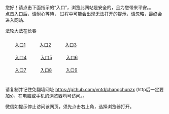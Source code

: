 您好！请点击下面指示的“入口”，浏览此网站是安全的，且为您带来平安。。 <br/>
点击入口后，请耐心等待， 过程中可能会出现无法打开的提示，请忽略，最终会进入网站. </br>

法轮大法在长春<br/>
<div style="padding:10px"><a style="margin:20px" target="_blank" href="https://d1wb2cqpmvjbjk.cloudfront.net/2Qpsp?jjmdv" id="ccLink1" rel="nofollow">入口1</a> <a target="_blank" style="margin:20px" href="https://d3kk34t0o7jbu5.cloudfront.net/2Qpsp?arfvs" id="ccLink2" rel="nofollow">入口2</a> <a style="margin:20px" target="_blank" href="https://d1m8pr6k0zzn63.cloudfront.net/2Qpsp?douih" id="ccLink3" rel="nofollow">入口3</a></div>

<div style="padding:10px" ><a style="margin:20px" target="_blank" href="https://d1wb2cqpmvjbjk.cloudfront.net/2Qpsp?jjmdv" id="ccLink4" rel="nofollow">入口4</a> <a style="margin:20px" href="https://d3kk34t0o7jbu5.cloudfront.net/2Qpsp?arfvs" target="_blank" id="ccLink5" rel="nofollow">入口5</a> <a style="margin:20px" href="https://d1m8pr6k0zzn63.cloudfront.net/2Qpsp?douih" target="_blank" id="ccLink6" rel="nofollow">入口6</a></div>

<div style="padding:10px"><a style="margin:20px" target="_blank" href="https://d1wb2cqpmvjbjk.cloudfront.net/2Qpsp?jjmdv" id="ccLink7" rel="nofollow">入口7</a> <a style="margin:20px" href="https://d3kk34t0o7jbu5.cloudfront.net/2Qpsp?arfvs" target="_blank" id="ccLink8" rel="nofollow">入口8</a> <a style="margin:20px" target="_blank" href="https://d1m8pr6k0zzn63.cloudfront.net/2Qpsp?douih" id="ccLink9" rel="nofollow">入口9</a></div>

<br/>



请复制并记住免翻墙网址 https://github.com/yntd/changchunzx (http后一定要加s)，在电脑或手机的浏览器均可访问。。<br/>

微信如提示停止访问该网页，须先点击右上角，选择浏览器打开。
